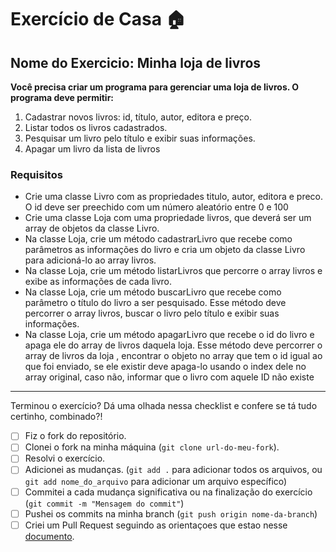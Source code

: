 # Exercício de Casa 🏠 

## Nome do Exercicio: Minha loja de livros

**Você precisa criar um programa para gerenciar uma loja de livros. O programa deve permitir:**

1. Cadastrar novos livros: id, título, autor, editora e preço.
2. Listar todos os livros cadastrados.
3. Pesquisar um livro pelo título e exibir suas informações.
4. Apagar um livro da lista de livros

### Requisitos
- Crie uma classe Livro com as propriedades titulo, autor, editora e preco. O id deve ser preechido com um número aleatório entre 0 e 100
- Crie uma classe Loja com uma propriedade livros, que deverá ser um array de objetos da classe Livro.
- Na classe Loja, crie um método cadastrarLivro que recebe como parâmetros as informações do livro e cria um objeto da classe Livro para adicioná-lo ao array livros.
- Na classe Loja, crie um método listarLivros que percorre o array livros e exibe as informações de cada livro.
- Na classe Loja, crie um método buscarLivro que recebe como parâmetro o título do livro a ser pesquisado. Esse método deve percorrer o array livros, buscar o livro pelo título e exibir suas informações.
- Na classe Loja, crie um método apagarLivro que recebe o id do livro e apaga ele do array de livros daquela loja. Esse método deve percorrer o array de livros da loja , encontrar o objeto no array que tem o id igual ao que foi enviado, se ele existir deve apaga-lo usando o index dele no array original, caso não, informar que o livro com aquele ID não existe
---

Terminou o exercício? Dá uma olhada nessa checklist e confere se tá tudo certinho, combinado?!

- [ ] Fiz o fork do repositório.
- [ ] Clonei o fork na minha máquina (`git clone url-do-meu-fork`).
- [ ] Resolvi o exercício.
- [ ] Adicionei as mudanças. (`git add .` para adicionar todos os arquivos, ou `git add nome_do_arquivo` para adicionar um arquivo específico)
- [ ] Commitei a cada mudança significativa ou na finalização do exercício (`git commit -m "Mensagem do commit"`)
- [ ] Pushei os commits na minha branch (`git push origin nome-da-branch`)
- [ ] Criei um Pull Request seguindo as orientaçoes que estao nesse [documento](https://github.com/mflilian/repo-example/blob/main/exercicios/para-casa/instrucoes-pull-request.md).
